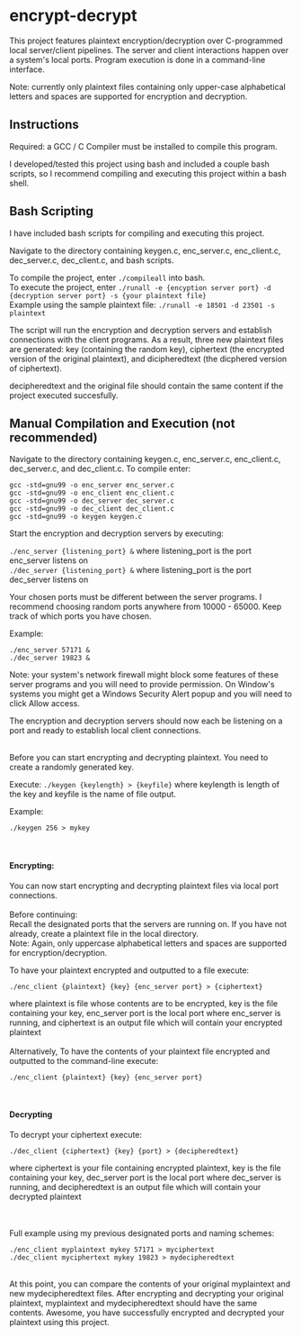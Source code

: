 # encrypt-decrypt

This project features plaintext encryption/decryption over C-programmed local server/client pipelines. The server and client interactions happen over a system's local ports. Program execution is done in a command-line interface.

Note: currently only plaintext files containing only upper-case alphabetical letters and spaces are supported for encryption and decryption. 

## Instructions
Required: a GCC / C Compiler must be installed to compile this program.

I developed/tested this project using bash and included a couple bash scripts, so I recommend compiling and executing this project within a bash shell. <br />

## Bash Scripting
I have included bash scripts for compiling and executing this project.

Navigate to the directory containing keygen.c, enc_server.c, enc_client.c, dec_server.c, dec_client.c, and bash scripts.

To compile the project, enter ```./compileall``` into bash. <br />
To execute the project, enter ```./runall -e {encyption server port} -d {decryption server port} -s {your plaintext file}``` <br />
Example using the sample plaintext file: ```./runall -e 18501 -d 23501 -s plaintext```
<br />

The script will run the encryption and decryption servers and establish connections with the client programs. As a result, three new plaintext files are 
generated: key (containing the random key), ciphertext (the encrypted version of the original plaintext), and dicipheredtext (the dicphered version of ciphertext).
<br />

decipheredtext and the original file should contain the same content if the project executed succesfully.

## Manual Compilation and Execution (not recommended)

Navigate to the directory containing keygen.c, enc_server.c, enc_client.c, dec_server.c, and dec_client.c.
To compile enter:
```
gcc -std=gnu99 -o enc_server enc_server.c
gcc -std=gnu99 -o enc_client enc_client.c
gcc -std=gnu99 -o dec_server dec_server.c
gcc -std=gnu99 -o dec_client dec_client.c
gcc -std=gnu99 -o keygen keygen.c
```

Start the encryption and decryption servers by executing:

```./enc_server {listening_port} &``` where listening_port is the port enc_server listens on <br />
```./dec_server {listening_port} &``` where listening_port is the port dec_server listens on <br />

Your chosen ports must be different between the server programs.
I recommend choosing random ports anywhere from 10000 - 65000. 
Keep track of which ports you have chosen. <br />

Example: 
```
./enc_server 57171 & 
./dec_server 19823 &
```

Note: your system's network firewall might block some features of these server programs and you will need to provide permission. On Window's systems you might get a Windows Security Alert popup and you will need to click Allow access.

The encryption and decryption servers should now each be listening on a port and ready to establish local client connections.

<br />Before you can start encrypting and decrypting plaintext. You need to create a randomly generated key. 

Execute: ```./keygen {keylength} > {keyfile}``` where keylength is length of the key and keyfile is the name of file output.

Example: 
```
./keygen 256 > mykey
```

<br />

#### Encrypting:

You can now start encrypting and decrypting plaintext files via local port connections.
<br /> 
<br />Before continuing:<br />
Recall the designated ports that the servers are running on. 
If you have not already, create a plaintext file in the local directory.<br />
Note: Again, only uppercase alphabetical letters and spaces are supported for encryption/decryption. 

To have your plaintext encrypted and outputted to a file execute: 
```
./enc_client {plaintext} {key} {enc_server port} > {ciphertext}
```
where plaintext is file whose contents are to be encrypted, key is the file containing your key, enc_server port is the local port where enc_server is running, and ciphertext is an output file which will contain your encrypted plaintext <br />
<br />
Alternatively, To have the contents of your plaintext file encrypted and outputted to the command-line execute:
```
./enc_client {plaintext} {key} {enc_server port}
```
<br />

#### Decrypting 
To decrypt your ciphertext execute:
```
./dec_client {ciphertext} {key} {port} > {decipheredtext}
```
where ciphertext is your file containing encrypted plaintext, key is the file containing your key, dec_server port is the local port where dec_server is running, and decipheredtext is an output file which will contain your decrypted plaintext 

<br />
<br />
Full example using my previous designated ports and naming schemes:

```
./enc_client myplaintext mykey 57171 > myciphertext
./dec_client myciphertext mykey 19823 > mydecipheredtext
```

<br /> At this point, you can compare the contents of your original myplaintext and new mydecipheredtext files. After encrypting and decrypting your original plaintext, myplaintext and mydecipheredtext should have the same contents. Awesome, you have successfully encrypted and decrypted your plaintext using this project.

